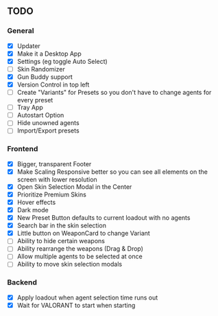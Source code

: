 ## TODO

### General

- [x] Updater
- [x] Make it a Desktop App
- [x] Settings (eg toggle Auto Select)
- [ ] Skin Randomizer
- [x] Gun Buddy support
- [x] Version Control in top left
- [ ] Create "Variants" for Presets so you don't have to change agents for every preset
- [ ] Tray App
- [ ] Autostart Option
- [ ] Hide unowned agents
- [ ] Import/Export presets 

### Frontend

- [x] Bigger, transparent Footer
- [x] Make Scaling Responsive better so you can see all elements on the screen with lower resolution
- [x] Open Skin Selection Modal in the Center
- [x] Prioritize Premium Skins
- [x] Hover effects
- [x] Dark mode
- [x] New Preset Button defaults to current loadout with no agents
- [x] Search bar in the skin selection
- [x] Little button on WeaponCard to change Variant
- [ ] Ability to hide certain weapons
- [ ] Ability rearrange the weapons (Drag & Drop)
- [ ] Allow multiple agents to be selected at once
- [ ] Ability to move skin selection modals

### Backend

- [x] Apply loadout when agent selection time runs out
- [x] Wait for VALORANT to start when starting 
